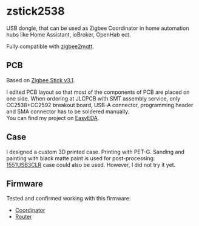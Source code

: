 # zstick2538
USB dongle, that can be used as Zigbee Coordinator in home automation hubs like Home Assistant, ioBroker, OpenHab ect.<p>
Fully compatible with [zigbee2mqtt](https://www.zigbee2mqtt.io/). 

## PCB
Based on [Zigbee Stick v3.1](https://easyeda.com/mercenaruss/zigbee-stick-v3). <p>
I edited PCB layout so that most of the components of PCB are placed on one side. When ordering at JLCPCB with SMT assembly service, only CC2538+CC2592 breakout board, USB-A connector, programming header and SMA connector has to be soldered manually. <br>
You can find my project on [EasyEDA](https://easyeda.com/mmodestas/mm_zigbee_stick_v3-1_copy).<p>

## Case
I designed a custom 3D printed case. Printing with PET-G. Sanding and painting with black matte paint is used for post-processing.
<br>[1551USB3CLR](https://www.hammfg.com/part/1551USB3CLR) case could also be used. However, I did not try it yet.

## Firmware
Tested and confirmed working with this firmware: <p>
 - [Coordinator](https://github.com/jethome-ru/zigbee-firmware/tree/master/ti/coordinator/cc2538_cc2592) <br>
 - [Router](https://github.com/jethome-ru/zigbee-firmware/tree/master/ti/router/cc2538_cc2592) <br>
